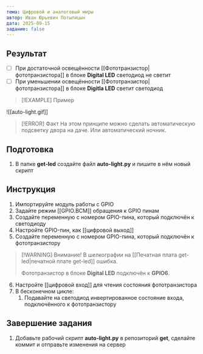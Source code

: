 ```yaml
---
тема: Цифровой и аналоговый миры
автор: Иван Юрьевич Потылицын
дата: 2025-09-15
задание: false
---
```


## Результат

- [ ] При достаточной освещённости [[Фототранзистор|фототранзистора]] в блоке **Digital LED** светодиод не светит
- [ ] При уменьшении освещённости [[Фототранзистор|фототранзистора]] в блоке **Digitla LED** светит светодиод

> [!EXAMPLE] Пример
> 
![[auto-light.gif]]

> [!ERROR] Факт
> На этом принципе можно сделать автоматическую подсветку двора на даче. Или автоматический ночник.

## Подготовка

1. В папке **get-led** создайте файл **auto-light.py** и пишите в нём новый скрипт

## Инструкция

1. Импортируйте модуль работы с GPIO
2. Задайте режим [[GPIO.BCM]] обращения к GPIO пинам
3. Создайте переменную с номером GPIO-пина, который подключён к светодиоду
4. Настройте GPIO-пин, как [[цифровой выход]]
5. Создайте переменную с номером GPIO-пина, который подключён к фототранзистору

> [!WARNING] Внимание!
> В шелкографии на [[Печатная плата get-led|печатной плате get-led]] ошибка.
> 
> Фототранзистор в блоке **Digital LED** подключён к **GPIO6**.

6. Настройте [[цифровой вход]] для чтения состояния фототранзистора
7. В бесконечном цикле:
    1. Подавайте на светодиод инвертированное состояние входа, подключённого к фототранзистору

## Завершение задания

1. Добавьте рабочий скрипт **auto-light.py** в репозиторий **get**, сделайте коммит и отправьте изменения на сервер
